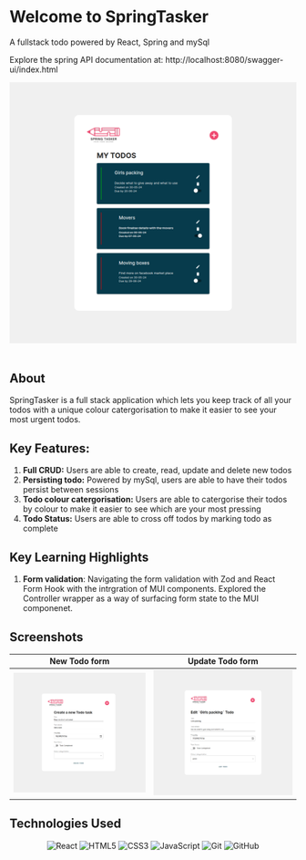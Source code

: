 # Welcome to SpringTasker

A fullstack todo powered by React, Spring and mySql

Explore the spring API documentation at: http://localhost:8080/swagger-ui/index.html

<div align="center">
  <img src="./React/public/homepage.png" alt="Todo Homepage" width="700">
</div>

<br>

## About

SpringTasker is a full stack application which lets you keep track of all your todos with a unique colour catergorisation to make it easier to see your most urgent todos.

## Key Features:

1. **Full CRUD:** Users are able to create, read, update and delete new todos
2. **Persisting todo:** Powered by mySql, users are able to have their todos persist between sessions
3. **Todo colour catergorisation:** Users are able to catergorise their todos by colour to make it easier to see which are your most pressing
4. **Todo Status:** Users are able to cross off todos by marking todo as complete

## Key Learning Highlights

1. **Form validation**: Navigating the form validation with Zod and React Form Hook with the intrgration of MUI components. Explored the Controller wrapper as a way of surfacing form state to the MUI componenet.
<!-- 2. **useContext**: Helped me streamline the way data is passed down through the component tree.
2. **Seeding data via dummyJson API**: Working with the admin SDK for FireBase to populate my db with products.

## Challenges

1. **Dialog element**: Issues with rendering and understanding that adding a display property to the dialog itself would negate the close() method which meant that the dialog effectively would not "close".
2. **CSS Positioning**: Working across Grid and Flexbox to get the best of each.
3. **Responsive Design**: Trying to manage how the app would be experienced across a range of device sizes - using Polypane to guide my choices to help shape a responsive experience.

## To-Dos

1. **Cart Page**: Implement UX and logic to complete the Cart functionality -->

## Screenshots

| New Todo form                               | Update Todo form                                  |
| ------------------------------------------- | ------------------------------------------------- |
| ![New Form](./React/public/newtodoform.png) | ![Update Form](./React/public/updatetodoform.png) |

## Technologies Used

<div align="center">

![React](https://img.shields.io/badge/-React-05122A?style=flat&logo=react)
![HTML5](https://img.shields.io/badge/-HTML5-05122A?style=flat&logo=html5)
![CSS3](https://img.shields.io/badge/-CSS3-05122A?style=flat&logo=css3)
![JavaScript](https://img.shields.io/badge/-JavaScript-05122A?style=flat&logo=javascript)
![Git](https://img.shields.io/badge/-Git-05122A?style=flat&logo=git)
![GitHub](https://img.shields.io/badge/-GitHub-05122A?style=flat&logo=github)

</div>
